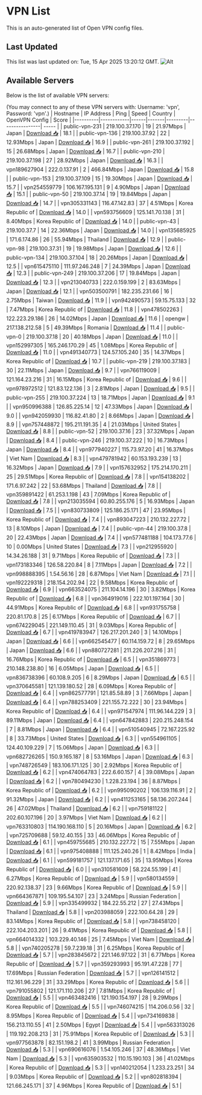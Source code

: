 # VPN List

This is an auto-generated list of Open VPN config files.

## Last Updated

This list was last updated on: Tue, 15 Apr 2025 13:20:12 GMT.
![Alt](https://repobeats.axiom.co/api/embed/186b98318ef1479477931607c1ad7d823f12451f.svg "Repobeats analytics image")

## Available Servers

Below is the list of available VPN servers:

(You may connect to any of these VPN servers with: Username: 'vpn', Password: 'vpn'.)
| Hostname | IP Address | Ping | Speed | Country | OpenVPN Config | Score |
|----------|------------|------|-------|---------|----------------| ----- |
| public-vpn-231 | 219.100.37.170 | 19 | 21.97Mbps | Japan | [Download 📥](./configs/server_0_JP.ovpn) | 18.1 |
| public-vpn-136 | 219.100.37.92 | 22 | 12.93Mbps | Japan | [Download 📥](./configs/server_1_JP.ovpn) | 16.9 |
| public-vpn-261 | 219.100.37.192 | 15 | 26.68Mbps | Japan | [Download 📥](./configs/server_2_JP.ovpn) | 16.7 |
| public-vpn-210 | 219.100.37.198 | 27 | 28.92Mbps | Japan | [Download 📥](./configs/server_3_JP.ovpn) | 16.3 |
| vpn189627904 | 222.0.137.91 | 2 | 466.84Mbps | Japan | [Download 📥](./configs/server_4_JP.ovpn) | 15.8 |
| public-vpn-153 | 219.100.37.109 | 15 | 19.30Mbps | Japan | [Download 📥](./configs/server_5_JP.ovpn) | 15.7 |
| vpn254559779 | 106.167.195.131 | 9 | 4.90Mbps | Japan | [Download 📥](./configs/server_6_JP.ovpn) | 15.1 |
| public-vpn-50 | 219.100.37.14 | 19 | 19.84Mbps | Japan | [Download 📥](./configs/server_7_JP.ovpn) | 14.7 |
| vpn305331143 | 116.47.142.83 | 37 | 4.51Mbps | Korea Republic of | [Download 📥](./configs/server_8_KR.ovpn) | 14.0 |
| vpn593756609 | 125.141.70.138 | 31 | 8.40Mbps | Korea Republic of | [Download 📥](./configs/server_9_KR.ovpn) | 14.0 |
| public-vpn-43 | 219.100.37.7 | 14 | 22.36Mbps | Japan | [Download 📥](./configs/server_10_JP.ovpn) | 14.0 |
| vpn135685925 | 171.6.174.86 | 26 | 55.94Mbps | Thailand | [Download 📥](./configs/server_11_TH.ovpn) | 12.9 |
| public-vpn-98 | 219.100.37.31 | 19 | 19.98Mbps | Japan | [Download 📥](./configs/server_12_JP.ovpn) | 12.6 |
| public-vpn-134 | 219.100.37.104 | 18 | 20.26Mbps | Japan | [Download 📥](./configs/server_13_JP.ovpn) | 12.5 |
| vpn615475110 | 111.97.246.248 | 7 | 24.39Mbps | Japan | [Download 📥](./configs/server_14_JP.ovpn) | 12.3 |
| public-vpn-249 | 219.100.37.206 | 17 | 19.84Mbps | Japan | [Download 📥](./configs/server_15_JP.ovpn) | 12.3 |
| vpn213040733 | 222.0.159.199 | 2 | 83.63Mbps | Japan | [Download 📥](./configs/server_16_JP.ovpn) | 12.1 |
| vpn503500791 | 182.235.231.66 | 16 | 2.75Mbps | Taiwan | [Download 📥](./configs/server_17_TW.ovpn) | 11.9 |
| vpn942490573 | 59.15.75.133 | 32 | 7.47Mbps | Korea Republic of | [Download 📥](./configs/server_18_KR.ovpn) | 11.8 |
| vpn478502263 | 122.223.29.186 | 26 | 14.02Mbps | Japan | [Download 📥](./configs/server_19_JP.ovpn) | 11.6 |
| opengw | 217.138.212.58 | 5 | 49.39Mbps | Romania | [Download 📥](./configs/server_20_RO.ovpn) | 11.4 |
| public-vpn-0 | 219.100.37.18 | 20 | 40.18Mbps | Japan | [Download 📥](./configs/server_21_JP.ovpn) | 11.0 |
| vpn152997305 | 165.246.170.29 | 45 | 1.08Mbps | Korea Republic of | [Download 📥](./configs/server_22_KR.ovpn) | 11.0 |
| vpn491340773 | 124.57.105.240 | 35 | 14.37Mbps | Korea Republic of | [Download 📥](./configs/server_23_KR.ovpn) | 10.7 |
| public-vpn-219 | 219.100.37.183 | 30 | 22.11Mbps | Japan | [Download 📥](./configs/server_24_JP.ovpn) | 9.7 |
| vpn766119009 | 121.164.23.216 | 31 | 16.15Mbps | Korea Republic of | [Download 📥](./configs/server_25_KR.ovpn) | 9.6 |
| vpn978972512 | 121.83.122.136 | 3 | 2.81Mbps | Japan | [Download 📥](./configs/server_26_JP.ovpn) | 9.5 |
| public-vpn-255 | 219.100.37.224 | 13 | 18.71Mbps | Japan | [Download 📥](./configs/server_27_JP.ovpn) | 9.1 |
| vpn950996388 | 126.85.225.14 | 12 | 47.33Mbps | Japan | [Download 📥](./configs/server_28_JP.ovpn) | 9.0 |
| vpn942059930 | 116.82.41.80 | 2 | 8.66Mbps | Japan | [Download 📥](./configs/server_29_JP.ovpn) | 8.9 |
| vpn757448872 | 195.211.191.35 | 4 | 21.03Mbps | United States | [Download 📥](./configs/server_30_US.ovpn) | 8.8 |
| public-vpn-52 | 219.100.37.16 | 23 | 37.32Mbps | Japan | [Download 📥](./configs/server_31_JP.ovpn) | 8.4 |
| public-vpn-246 | 219.100.37.222 | 10 | 16.73Mbps | Japan | [Download 📥](./configs/server_32_JP.ovpn) | 8.4 |
| vpn977940227 | 115.73.97.20 | 41 | 16.37Mbps | Viet Nam | [Download 📥](./configs/server_33_VN.ovpn) | 8.3 |
| vpn479781942 | 60.153.193.239 | 13 | 16.32Mbps | Japan | [Download 📥](./configs/server_34_JP.ovpn) | 7.9 |
| vpn157632952 | 175.214.170.211 | 25 | 29.51Mbps | Korea Republic of | [Download 📥](./configs/server_35_KR.ovpn) | 7.8 |
| vpn154138202 | 171.6.97.242 | 22 | 53.68Mbps | Thailand | [Download 📥](./configs/server_36_TH.ovpn) | 7.8 |
| vpn359891422 | 61.253.1.198 | 43 | 7.09Mbps | Korea Republic of | [Download 📥](./configs/server_37_KR.ovpn) | 7.8 |
| vpn213035594 | 60.80.255.176 | 5 | 16.93Mbps | Japan | [Download 📥](./configs/server_38_JP.ovpn) | 7.5 |
| vpn830733809 | 125.186.25.171 | 47 | 23.95Mbps | Korea Republic of | [Download 📥](./configs/server_39_KR.ovpn) | 7.4 |
| vpn893047223 | 210.132.227.72 | 13 | 8.10Mbps | Japan | [Download 📥](./configs/server_40_JP.ovpn) | 7.4 |
| public-vpn-44 | 219.100.37.8 | 20 | 22.43Mbps | Japan | [Download 📥](./configs/server_41_JP.ovpn) | 7.4 |
| vpn577481188 | 104.173.77.6 | 10 | 0.00Mbps | United States | [Download 📥](./configs/server_42_US.ovpn) | 7.3 |
| vpn212955920 | 14.34.26.188 | 31 | 9.71Mbps | Korea Republic of | [Download 📥](./configs/server_43_KR.ovpn) | 7.3 |
| vpn173183346 | 126.58.220.84 | 8 | 7.11Mbps | Japan | [Download 📥](./configs/server_44_JP.ovpn) | 7.2 |
| vpn998888395 | 1.54.56.16 | 28 | 6.87Mbps | Viet Nam | [Download 📥](./configs/server_45_VN.ovpn) | 7.1 |
| vpn192229318 | 218.154.202.94 | 22 | 9.58Mbps | Korea Republic of | [Download 📥](./configs/server_46_KR.ovpn) | 6.9 |
| vpn663524075 | 211.104.14.196 | 30 | 3.82Mbps | Korea Republic of | [Download 📥](./configs/server_47_KR.ovpn) | 6.8 |
| vpn364919016 | 222.101.197.164 | 30 | 44.91Mbps | Korea Republic of | [Download 📥](./configs/server_48_KR.ovpn) | 6.8 |
| vpn931755758 | 220.81.170.8 | 25 | 6.17Mbps | Korea Republic of | [Download 📥](./configs/server_49_KR.ovpn) | 6.7 |
| vpn674229045 | 221.149.110.45 | 31 | 9.03Mbps | Korea Republic of | [Download 📥](./configs/server_50_KR.ovpn) | 6.7 |
| vpn419783947 | 126.217.201.240 | 3 | 14.10Mbps | Japan | [Download 📥](./configs/server_51_JP.ovpn) | 6.6 |
| vpn662545477 | 60.114.159.72 | 8 | 29.65Mbps | Japan | [Download 📥](./configs/server_52_JP.ovpn) | 6.6 |
| vpn880727281 | 211.226.207.216 | 31 | 16.76Mbps | Korea Republic of | [Download 📥](./configs/server_53_KR.ovpn) | 6.5 |
| vpn351869773 | 210.148.238.80 | 16 | 6.05Mbps | Japan | [Download 📥](./configs/server_54_JP.ovpn) | 6.5 |
| vpn836738396 | 60.108.9.205 | 6 | 8.29Mbps | Japan | [Download 📥](./configs/server_55_JP.ovpn) | 6.5 |
| vpn370645581 | 121.139.180.52 | 28 | 6.09Mbps | Korea Republic of | [Download 📥](./configs/server_56_KR.ovpn) | 6.4 |
| vpn862577791 | 121.85.58.89 | 3 | 7.66Mbps | Japan | [Download 📥](./configs/server_57_JP.ovpn) | 6.4 |
| vpn788253409 | 221.155.72.222 | 30 | 23.94Mbps | Korea Republic of | [Download 📥](./configs/server_58_KR.ovpn) | 6.4 |
| vpn971547974 | 111.96.144.229 | 3 | 89.11Mbps | Japan | [Download 📥](./configs/server_59_JP.ovpn) | 6.4 |
| vpn647842883 | 220.215.248.154 | 7 | 8.81Mbps | Japan | [Download 📥](./configs/server_60_JP.ovpn) | 6.4 |
| vpn510540945 | 72.167.225.92 | 8 | 33.73Mbps | United States | [Download 📥](./configs/server_61_US.ovpn) | 6.3 |
| vpn554961105 | 124.40.109.229 | 7 | 15.06Mbps | Japan | [Download 📥](./configs/server_62_JP.ovpn) | 6.3 |
| vpn682726265 | 150.9.165.187 | 8 | 53.16Mbps | Japan | [Download 📥](./configs/server_63_JP.ovpn) | 6.3 |
| vpn748726549 | 183.106.171.125 | 30 | 2.92Mbps | Korea Republic of | [Download 📥](./configs/server_64_KR.ovpn) | 6.2 |
| vpn474064783 | 222.6.60.157 | 4 | 39.08Mbps | Japan | [Download 📥](./configs/server_65_JP.ovpn) | 6.2 |
| vpn780494230 | 1.228.23.194 | 36 | 8.87Mbps | Korea Republic of | [Download 📥](./configs/server_66_KR.ovpn) | 6.2 |
| vpn995090202 | 106.139.116.91 | 2 | 91.32Mbps | Japan | [Download 📥](./configs/server_67_JP.ovpn) | 6.2 |
| vpn411253165 | 58.136.207.244 | 26 | 47.02Mbps | Thailand | [Download 📥](./configs/server_68_TH.ovpn) | 6.2 |
| vpn759181122 | 202.60.107.196 | 20 | 3.97Mbps | Viet Nam | [Download 📥](./configs/server_69_VN.ovpn) | 6.2 |
| vpn763310803 | 114.190.168.110 | 5 | 20.16Mbps | Japan | [Download 📥](./configs/server_70_JP.ovpn) | 6.2 |
| vpn725709688 | 59.12.40.155 | 33 | 46.06Mbps | Korea Republic of | [Download 📥](./configs/server_71_KR.ovpn) | 6.1 |
| vpn459755685 | 210.132.227.72 | 15 | 7.55Mbps | Japan | [Download 📥](./configs/server_72_JP.ovpn) | 6.1 |
| vpn975408888 | 111.125.240.26 | 1 | 8.42Mbps | India | [Download 📥](./configs/server_73_IN.ovpn) | 6.1 |
| vpn599181757 | 121.137.171.65 | 35 | 13.95Mbps | Korea Republic of | [Download 📥](./configs/server_74_KR.ovpn) | 6.0 |
| vpn310581609 | 58.224.55.199 | 41 | 6.27Mbps | Korea Republic of | [Download 📥](./configs/server_75_KR.ovpn) | 5.9 |
| vpn580134559 | 220.92.138.37 | 23 | 9.66Mbps | Korea Republic of | [Download 📥](./configs/server_76_KR.ovpn) | 5.9 |
| vpn664367871 | 109.195.54.107 | 23 | 3.24Mbps | Russian Federation | [Download 📥](./configs/server_77_RU.ovpn) | 5.9 |
| vpn335499932 | 184.22.55.212 | 27 | 27.43Mbps | Thailand | [Download 📥](./configs/server_78_TH.ovpn) | 5.8 |
| vpn203988059 | 222.100.64.28 | 29 | 83.14Mbps | Korea Republic of | [Download 📥](./configs/server_79_KR.ovpn) | 5.8 |
| vpn738458120 | 222.104.203.201 | 26 | 9.41Mbps | Korea Republic of | [Download 📥](./configs/server_80_KR.ovpn) | 5.8 |
| vpn664014332 | 103.229.40.146 | 25 | 7.45Mbps | Viet Nam | [Download 📥](./configs/server_81_VN.ovpn) | 5.8 |
| vpn740205278 | 59.7.239.18 | 31 | 6.25Mbps | Korea Republic of | [Download 📥](./configs/server_82_KR.ovpn) | 5.7 |
| vpn283845672 | 221.146.97.122 | 31 | 6.77Mbps | Korea Republic of | [Download 📥](./configs/server_83_KR.ovpn) | 5.7 |
| vpn359293993 | 95.191.47.228 | 77 | 17.69Mbps | Russian Federation | [Download 📥](./configs/server_84_RU.ovpn) | 5.7 |
| vpn126141512 | 112.161.96.229 | 31 | 33.29Mbps | Korea Republic of | [Download 📥](./configs/server_85_KR.ovpn) | 5.6 |
| vpn791055802 | 121.171.110.206 | 27 | 7.81Mbps | Korea Republic of | [Download 📥](./configs/server_86_KR.ovpn) | 5.5 |
| vpn463482416 | 121.190.154.197 | 28 | 9.29Mbps | Korea Republic of | [Download 📥](./configs/server_87_KR.ovpn) | 5.5 |
| vpn746074215 | 114.206.0.56 | 32 | 8.95Mbps | Korea Republic of | [Download 📥](./configs/server_88_KR.ovpn) | 5.4 |
| vpn734169838 | 156.213.110.55 | 41 | 2.50Mbps | Egypt | [Download 📥](./configs/server_89_EG.ovpn) | 5.4 |
| vpn563313026 | 119.192.208.213 | 31 | 75.91Mbps | Korea Republic of | [Download 📥](./configs/server_90_KR.ovpn) | 5.3 |
| vpn977563878 | 82.151.198.2 | 41 | 3.99Mbps | Russian Federation | [Download 📥](./configs/server_91_RU.ovpn) | 5.3 |
| vpn690616076 | 1.54.105.246 | 37 | 48.36Mbps | Viet Nam | [Download 📥](./configs/server_92_VN.ovpn) | 5.3 |
| vpn635903532 | 110.15.190.103 | 36 | 41.02Mbps | Korea Republic of | [Download 📥](./configs/server_93_KR.ovpn) | 5.3 |
| vpn140212054 | 1.233.23.251 | 34 | 9.03Mbps | Korea Republic of | [Download 📥](./configs/server_94_KR.ovpn) | 5.2 |
| vpn802818394 | 121.66.245.171 | 37 | 4.96Mbps | Korea Republic of | [Download 📥](./configs/server_95_KR.ovpn) | 5.1 |
